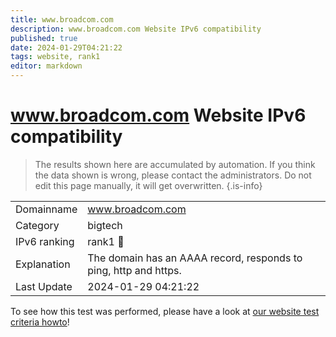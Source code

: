```yaml
---
title: www.broadcom.com
description: www.broadcom.com Website IPv6 compatibility
published: true
date: 2024-01-29T04:21:22
tags: website, rank1
editor: markdown
---
```


# www.broadcom.com Website IPv6 compatibility

> The results shown here are accumulated by automation. If you think the data shown is wrong, please contact the administrators. 
> Do not edit this page manually, it will get overwritten.
{.is-info}


|   |   |
| - | - |
| Domainname | www.broadcom.com
| Category | bigtech |
| IPv6 ranking | rank1 :1st_place_medal: |
| Explanation | The domain has an AAAA record, responds to ping, http and https. |
| Last Update | 2024-01-29 04:21:22 |

To see how this test was performed, please have a look at [our website test criteria howto](/howto/testcriteria/website)!

